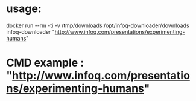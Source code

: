 # usage:

docker run --rm -ti -v /tmp/downloads:/opt/infoq-downloader/downloads infoq-downloader "http://www.infoq.com/presentations/experimenting-humans"

# CMD  example : "http://www.infoq.com/presentations/experimenting-humans"
#
